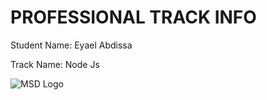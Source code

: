 # PROFESSIONAL TRACK INFO

Student Name: Eyael Abdissa

Track Name: Node Js

![MSD Logo](assets/msd-6th-batch-logo.png "MSD 6th Batch Logo")

